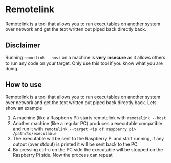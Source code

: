 # Remotelink

Remotelink is a tool that allows you to run executables on another system over network and get the text written out piped back directly back.

## Disclaimer

Running `remotlink --host` on a machine is **very insecure** as it allows others to run any code on your target. Only use this tool if you know what you are doing.

## How to use

Remotelink is a tool that allows you to run executables on another system over network and get the text written out piped back directly back. Lets show an example

1. A machine (like a Raspberry Pi) starts remotelink with `remotelink --host`
2. Another machine (like a regular PC) produces a executable compatible and run it with `remotelink --target <ip of raspberry pi> /path/to/executable`
3. The executable will be sent to the Raspberry Pi and start running, if any output (over stdout) is printed it will be sent back to the PC.
4. By pressing ctrl-c on the PC side the executable will be stopped on the Raspberry Pi side. Now the process can repeat

